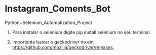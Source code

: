 # Instagram_Coments_Bot
 Python+Selenium_Automatization_Project


1.  Para instalar o selenium digite pip install selenium no seu terminal.

2. Importante baixar o geckodriver no em
https://github.com/mozilla/geckodriver/releases.
